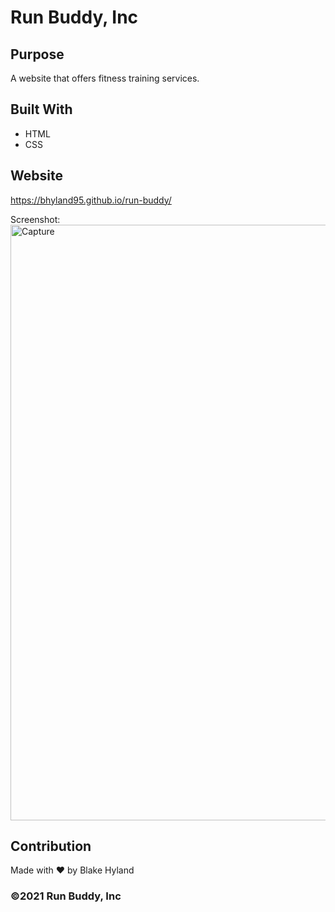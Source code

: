 # Run Buddy, Inc

## Purpose
A website that offers fitness training services. 

## Built With
* HTML
* CSS

## Website
https://bhyland95.github.io/run-buddy/

Screenshot:
<img width="953" alt="Capture" src="https://user-images.githubusercontent.com/84405590/131738623-d50944ec-5215-4819-9c36-c8cb4be6bc3f.PNG">


## Contribution
Made with ❤️ by Blake Hyland

### ©️2021 Run Buddy, Inc 
